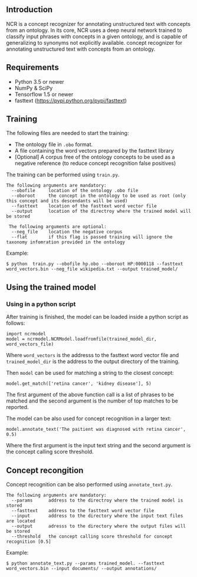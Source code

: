 ## Introduction
NCR is a concept recognizer for annotating unstructured text with concepts from an ontology. In its core, NCR uses a deep neural network trained to classify input phrases with concepts in a given ontology, and is capable of generalizing to synonyms not explicitly available. concept recognizer for annotating unstructured text with concepts from an ontology.

## Requirements
* Python 3.5 or newer
* NumPy & SciPy
* Tensorflow 1.5 or newer
* fasttext (https://pypi.python.org/pypi/fasttext)

## Training
The following files are needed to start the training:
* The ontology file in `.obo` format.
* A file containing the word vectors prepared by the fasttext library
* [Optional] A corpus free of the ontology concepts to be used as a negative reference (to reduce concept recognition false positives)

The training can be performed using `train.py`.
```
The following arguments are mandatory:
  --obofile     location of the ontology .obo file
  --oboroot     the concept in the ontology to be used as root (only this concept and its descendants will be used)
  --fasttext    location of the fasttext word vector file
  --output      location of the directroy where the trained model will be stored
  
 The following arguments are optional:
  --neg_file    location the negative corpus
  --flat        if this flag is passed training will ignore the taxonomy infomration provided in the ontology
  ```

Example:
```
$ python  train.py --obofile hp.obo --oboroot HP:0000118 --fasttext word_vectors.bin --neg_file wikipedia.txt --output trained_model/
```
## Using the trained model

### Using in a python script
After training is finished, the model can be loaded inside a python script as follows:
```
import ncrmodel 
model = ncrmodel.NCRModel.loadfromfile(trained_model_dir, word_vectors_file)
```

Where `word_vectors` is the addresss to the fasttext word vector file and `trained_model_dir` is the address to the output directory of the training.

Then `model` can be used for matching a string to the closest concept:
```
model.get_match(['retina cancer', 'kidney disease'], 5)
```
The first argument of the above function call is a list of phrases to be matched and the second argument is the number of top matches to be reported.

The model can be also used for concept recognition in a larger text:
```
model.annotate_text('The paitient was diagnosed with retina cancer', 0.5)
```
Where the first argument is the input text string and the second argument is the concept calling score threshold.

## Concept recongition
Concept recognition can be also performed using `annotate_text.py`. 
```
The following arguments are mandatory:
  --params      address to the directroy where the trained model is stored
  --fasttext    address to the fasttext word vector file
  --input       address to the directory where the input text files are located
  --output      adresss to the directory where the output files will be stored
  --threshold   the concept calling score threshold for concept recognition [0.5]
```

Example:
```
$ python annotate_text.py --params trained_model. --fasttext word_vectors.bin --input documents/ --output annotations/
```


